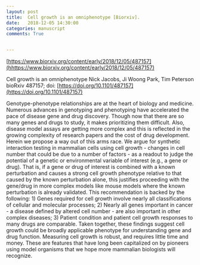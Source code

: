 ```yaml
---
layout: post
title:  Cell growth is an omniphenotype [Biorxiv].
date:   2018-12-05 14:30:00
categories: manuscript
comments: True


---
```


[https://www.biorxiv.org/content/early/2018/12/05/487157](hhttps://www.biorxiv.org/content/early/2018/12/05/487157)

Cell growth is an omniphenotype
Nick Jacobs, Ji Woong Park, Tim Peterson
bioRxiv 487157; doi: [https://doi.org/10.1101/487157](https://doi.org/10.1101/487157)


Genotype-phenotype relationships are at the heart of biology and medicine. Numerous advances in genotyping and phenotyping have accelerated the pace of disease gene and drug discovery. Though now that there are so many genes and drugs to study, it makes prioritizing them difficult. Also, disease model assays are getting more complex and this is reflected in the growing complexity of research papers and the cost of drug development. Herein we propose a way out of this arms race. We argue for synthetic interaction testing in mammalian cells using cell growth - changes in cell number that could be due to a number of factors - as a readout to judge the potential of a genetic or environmental variable of interest (e.g., a gene or drug). That is, if a gene or drug of interest is combined with a known perturbation and causes a strong cell growth phenotype relative to that caused by the known perturbation alone, this justifies proceeding with the gene/drug in more complex models like mouse models where the known perturbation is already validated. This recommendation is backed by the following: 1) Genes required for cell growth involve nearly all classifications of cellular and molecular processes; 2) Nearly all genes important in cancer - a disease defined by altered cell number - are also important in other complex diseases; 3) Patient condition and patient cell growth responses to many drugs are comparable. Taken together, these findings suggest cell growth could be broadly applicable phenotype for understanding gene and drug function. Measuring cell growth is robust, and requires little time and money. These are features that have long been capitalized on by pioneers using model organisms that we hope more mammalian biologists will recognize.




